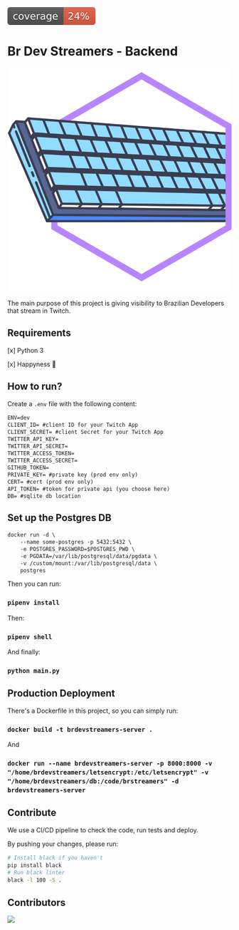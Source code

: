 ![Coverage](./coverage.svg)

# Br Dev Streamers - Backend

![Logo](./logo.svg)

The main purpose of this project is giving visibility to Brazilian Developers that stream in Twitch.

## Requirements

[x] Python 3

[x] Happyness 🙂

## How to run?

Create a `.env` file with the following content:

```
ENV=dev
CLIENT_ID= #client ID for your Twitch App
CLIENT_SECRET= #client Secret for your Twitch App
TWITTER_API_KEY=
TWITTER_API_SECRET=
TWITTER_ACCESS_TOKEN=
TWITTER_ACCESS_SECRET=
GITHUB_TOKEN=
PRIVATE_KEY= #private key (prod env only)
CERT= #cert (prod env only)
API_TOKEN= #token for private api (you choose here)
DB= #sqlite db location
```

## Set up the Postgres DB

```
docker run -d \
    --name some-postgres -p 5432:5432 \
    -e POSTGRES_PASSWORD=$POSTGRES_PWD \
    -e PGDATA=/var/lib/postgresql/data/pgdata \
    -v /custom/mount:/var/lib/postgresql/data \
    postgres
```

Then you can run:

### `pipenv install`

Then:

### `pipenv shell`

And finally:

### `python main.py`

## Production Deployment

There's a Dockerfile in this project, so you can simply run:

### `docker build -t brdevstreamers-server .`

And

### `docker run --name brdevstreamers-server -p 8000:8000 -v "/home/brdevstreamers/letsencrypt:/etc/letsencrypt" -v "/home/brdevstreamers/db:/code/brstreamers" -d brdevstreamers-server`

## Contribute

We use a CI/CD pipeline to check the code, run tests and deploy.

By pushing your changes, please run:

```sh
# Install black if you haven't
pip install black
# Run black linter
black -l 100 -S .
```
## Contributors
<a href="https://github.com/Br-Dev-Streamers/brdevstreamers/graphs/contributors">
  <img src="https://contrib.rocks/image?repo=Br-Dev-Streamers/brdevstreamers" />
</a>
